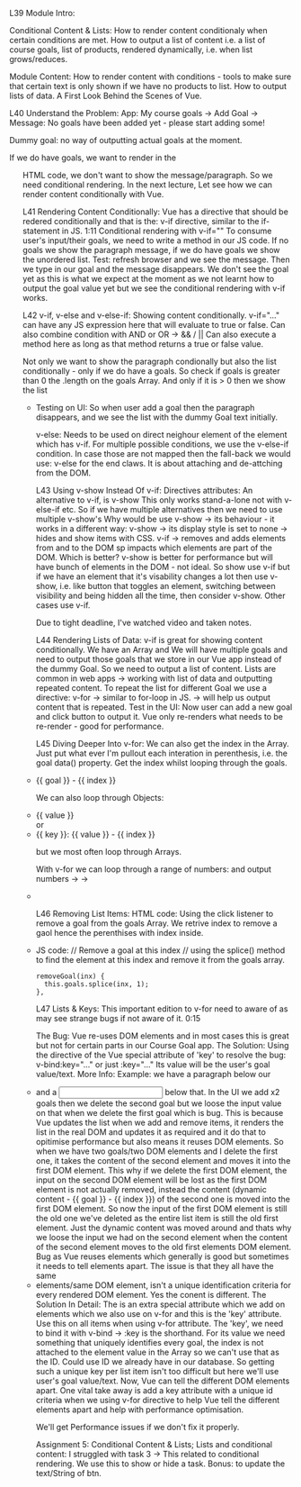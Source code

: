 L39 Module Intro:

Conditional Content & Lists:
How to render content conditionaly when certain conditions are met.
How to output a list of content i.e. a list of course goals, list of products, rendered dynamically, i.e. when list grows/reduces.

Module Content:
How to render content with conditions - tools to make sure that certain text is only shown if we have no products to list.
How to output lists of data.
A First Look Behind the Scenes of Vue.

L40 Understand the Problem:
App: My course goals -> Add Goal ->
Message: No goals have been added yet - please start adding some!

Dummy goal: no way of outputting actual goals at the moment.

If we do have goals, we want to render in the <ul> HTML code, we don't want to show the message/paragraph. So we need conditional rendering.
In the next lecture, Let see how we can render content conditionally with Vue.

L41 Rendering Content Conditionally:
Vue has a directive that should be redered conditionally and that is the: v-if directive, similar to the if-statement in JS. 1:11
Conditional rendering with v-if=""
To consume user's input/their goals, we need to write a method in our JS code.
If no goals we show the paragraph message, if we do have goals we show the unordered list.
Test: refresh browser and we see the message. Then we type in our goal and the message disappears. We don't see the goal yet as this is what we expect at the moment as we not learnt how to output
the goal value yet but we see the conditional rendering with v-if works.

L42 v-if, v-else and v-else-if:
Showing content conditionally.
v-if="..."
can have any JS expression here that will evaluate to true or false. Can also combine condition with AND or OR -> && / ||
Can also execute a method here as long as that method returns a true or false value.

Not only we want to show the paragraph condionally but also the list conditionally - only if we do have a goals. So check if goals is greater than 0 the .length on the goals Array. And only if it is > 0 then we show the list <ul><li>
Testing on UI: So when user add a goal then the paragraph disappears, and we see the list with the dummy Goal text initially.

v-else:
Needs to be used on direct neighour element of the element which has v-if.
For multiple possible conditions, we use the v-else-if condition. In case those are not mapped then the fall-back we would use: v-else for the end claws.
It is about attaching and de-attching from the DOM.

L43 Using v-show Instead Of v-if:
Directives attributes: An alternative to v-if, is v-show
This only works stand-a-lone not with v-else-if etc. So if we have multiple alternatives then we need to use multiple v-show's
Why would be use v-show -> its behaviour - it works in a different way:
v-show -> its display style is set to none -> hides and show items with CSS.
v-if -> removes and adds elements from and to the DOM sp impacts which elements are part of the DOM.
Which is better? v-show is better for performance but will have bunch of elements in the DOM - not ideal. So show use v-if but if we have an element that it's visability changes a lot then use v-show, i.e. like button that toggles an element, switching between visibility and being hidden all the time, then consider v-show. Other cases use v-if.

Due to tight deadline, I've watched video and taken notes.

L44 Rendering Lists of Data:
v-if is great for showing content conditionally.
We have an Array and We will have multiple goals and need to output those goals that we store in our Vue app instead of the dummy Goal. So we need to output a list of content.
Lists are common in web apps -> working with list of data and outputting repeated content.
To repeat the list for different Goal we use a directive: v-for
-> similar to for-loop in JS.
-> will help us output content that is repeated.
Test in the UI: Now user can add a new goal and click button to output it.
Vue only re-renders what needs to be re-render - good for performance.

L45 Diving Deeper Into v-for:
We can also get the index in the Array.
Just put what ever I'm pullout each interation in perenthesis, i.e. the goal data() property.
Get the index whilst looping through the goals.

<li v-for="(goal, index) in goals">{{ goal }} - {{ index }}</li>

We can also loop through Objects:

<li v-for="value in { name: 'Vanessa', age: 43}">{{ value }}</li>
or
<li v-for="value in { name: 'Vanessa', age: 43}">{{ key }}: {{ value }} - {{ index }}</li>

but we most often loop through Arrays.

With v-for we can loop through a range of numbers:
and output numbers ->
-> <li v-for="num in 10"></li>

L46 Removing List Items:
HTML code:
Using the click listener to remove a goal from the goals Array. We retrive index to remove a gaol hence the perenthises with index inside.

<li v-for="(goal, index) in goals" @click="removeGoal(index)">

JS code:
// Remove a goal at this index
// using the splice() method to find the element at this index and remove it from the goals array.

    removeGoal(inx) {
      this.goals.splice(inx, 1);
    },

L47 Lists & Keys:
This important edition to v-for need to aware of as may see strange bugs if not aware of it. 0:15

The Bug:
Vue re-uses DOM elements and in most cases this is great but not for certain parts in our Course Goal app.
The Solution:
Using the directive of the Vue special attribute of 'key' to resolve the bug: v-bind:key="..." or just :key="..."
Its value will be the user's goal value/text.
More Info:
Example: we have a paragraph below our <li> and a <input /> below that. In the UI we add x2 goals then we delete the second goal but we loose the input value on that when we delete the first goal which is bug. This is because Vue updates the list when we add and remove items, it renders the list in the real DOM and updates it as required and it do that to opitimise performance but also means it reuses DOM elements. So when we have two goals/two DOM elements and I delete the first one, it takes the content of the second element and moves it into the first DOM element. This why if we delete the first DOM element, the input on the second DOM element will be lost as the first DOM element is not actually removed, instead the content (dynamic content - {{ goal }} - {{ index }}) of the second one is moved into the first DOM element. So now the input of the first DOM element is still the old one we've deleted as the entire list item is still the old first element. Just the dynamic content was moved around and thats why we loose the input we had on the second element when the content of the second element moves to the old first elements DOM element.
Bug as Vue reuses elements which generally is good but sometimes it needs to tell elements apart. The issue is that they all have the same <li> elements/same DOM element, isn't a unique identification criteria for every rendered DOM element. Yes the conent is different.
The Solution In Detail:
The is an extra special attribute which we add on elements which we also use on v-for and this is the 'key' attribute. Use this on all items when using v-for attribute. The 'key', we need to bind it with v-bind -> :key is the shorthand. For its value we need something that uniquely identifies every goal, the index is not attached to the element value in the Array so we can't use that as the ID. Could use ID we already have in our database. So getting such a unique key per list item isn't too difficult but here we'll use user's goal value/text. Now, Vue can tell the different DOM elements apart.
One vital take away is add a key attribute with a unique id criteria when we using v-for directive to help Vue tell the different elements apart and help with performance optimisation.

We'll get Performance issues if we don't fix it properly.

Assignment 5: Conditional Content & Lists;
Lists and conditional content:
I struggled with task 3 -> This related to conditional rendering. We use this to show or hide a task.
Bonus: to update the text/String of btn.
